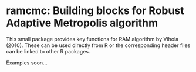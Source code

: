 # ramcmc: Building blocks for Robust Adaptive Metropolis algorithm

This small package provides key functions for RAM algorithm by Vihola (2010). These can be used directly from R or the corresponding header files can be linked to other R packages.

Examples soon...
